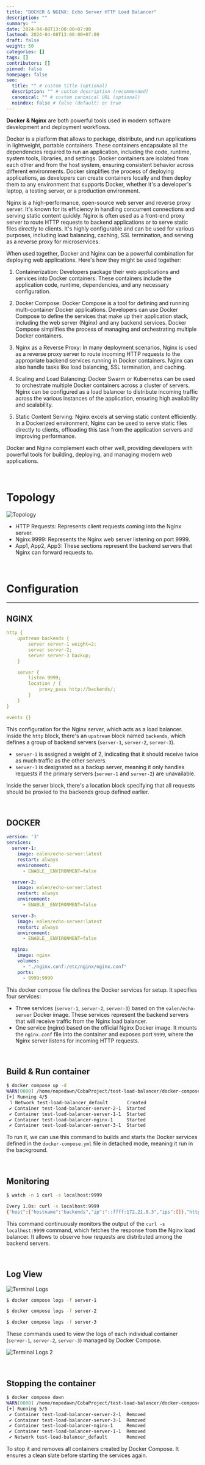```yaml
---
title: "DOCKER & NGINX: Echo Server HTTP Load Balancer"
description: ""
summary: ""
date: 2024-04-08T13:00:00+07:00
lastmod: 2024-04-08T13:00:00+07:00
draft: false
weight: 50
categories: []
tags: []
contributors: []
pinned: false
homepage: false
seo:
  title: "" # custom title (optional)
  description: "" # custom description (recommended)
  canonical: "" # custom canonical URL (optional)
  noindex: false # false (default) or true
---
```


**Docker & Nginx** are both powerful tools used in modern software development and deployment workflows.

Docker is a platform that allows to package, distribute, and run applications in lightweight, portable containers. These containers encapsulate all the dependencies required to run an application, including the code, runtime, system tools, libraries, and settings. Docker containers are isolated from each other and from the host system, ensuring consistent behavior across different environments. Docker simplifies the process of deploying applications, as developers can create containers locally and then deploy them to any environment that supports Docker, whether it's a developer's laptop, a testing server, or a production environment.

Nginx is a high-performance, open-source web server and reverse proxy server. It's known for its efficiency in handling concurrent connections and serving static content quickly. Nginx is often used as a front-end proxy server to route HTTP requests to backend applications or to serve static files directly to clients. It's highly configurable and can be used for various purposes, including load balancing, caching, SSL termination, and serving as a reverse proxy for microservices.

When used together, Docker and Nginx can be a powerful combination for deploying web applications. Here's how they might be used together:

1. Containerization: Developers package their web applications and services into Docker containers. These containers include the application code, runtime, dependencies, and any necessary configuration.

2. Docker Compose: Docker Compose is a tool for defining and running multi-container Docker applications. Developers can use Docker Compose to define the services that make up their application stack, including the web server (Nginx) and any backend services. Docker Compose simplifies the process of managing and orchestrating multiple Docker containers.

3. Nginx as a Reverse Proxy: In many deployment scenarios, Nginx is used as a reverse proxy server to route incoming HTTP requests to the appropriate backend services running in Docker containers. Nginx can also handle tasks like load balancing, SSL termination, and caching.

4. Scaling and Load Balancing: Docker Swarm or Kubernetes can be used to orchestrate multiple Docker containers across a cluster of servers. Nginx can be configured as a load balancer to distribute incoming traffic across the various instances of the application, ensuring high availability and scalability.

5. Static Content Serving: Nginx excels at serving static content efficiently. In a Dockerized environment, Nginx can be used to serve static files directly to clients, offloading this task from the application servers and improving performance.

Docker and Nginx complement each other well, providing developers with powerful tools for building, deploying, and managing modern web applications.

<br>

# Topology

![Topology](cover-echo-server.drawio.png)

- HTTP Requests: Represents client requests coming into the Nginx server.
- Nginx:9999: Represents the Nginx web server listening on port 9999.
- App1, App2, App3: These sections represent the backend servers that Nginx can forward requests to.

<br>

# Configuration

<hr>

## NGINX

```yml {title="nginx.conf"}
http {
    upstream backends {
        server server-1 weight=2;
        server server-2;
        server server-3 backup;
    }

    server {
        listen 9999;
        location / {
            proxy_pass http://backends/;
        }
    }
}

events {}
```

This configuration for the Nginx server, which acts as a load balancer. Inside the `http` block, there's an `upstream` block named `backends`, which defines a group of backend servers (`server-1`, `server-2`, `server-3`).

- `server-1` is assigned a weight of 2, indicating that it should receive twice as much traffic as the other servers.
- `server-3` is designated as a backup server, meaning it only handles requests if the primary servers (`server-1` and `server-2`) are unavailable.

Inside the server block, there's a location block specifying that all requests should be proxied to the backends group defined earlier.

<br>

## DOCKER

```yml {title="docker-compose.yml"}
version: '3'
services:
  server-1:
    image: ealen/echo-server:latest
    restart: always
    environment:
      - ENABLE__ENVIRONMENT=false

  server-2:
    image: ealen/echo-server:latest
    restart: always
    environment:
      - ENABLE__ENVIRONMENT=false

  server-3:
    image: ealen/echo-server:latest
    restart: always
    environment:
      - ENABLE__ENVIRONMENT=false

  nginx:
    image: nginx
    volumes:
      - "./nginx.conf:/etc/nginx/nginx.conf"
    ports:
      - 9999:9999
```

This docker compose file defines the Docker services for setup. It specifies four services:

- Three services (`server-1`, `server-2`, `server-3`) based on the `ealen/echo-server` Docker image. These services represent the backend servers that will receive traffic from the Nginx load balancer.
- One service (nginx) based on the official Nginx Docker image. It mounts the `nginx.conf` file into the container and exposes port `9999`, where the Nginx server listens for incoming HTTP requests.

<br>

## Build & Run container

```bash {title="up & running container"}
$ docker compose up -d
WARN[0000] /home/nopedawn/CobaProject/test-load-balancer/docker-compose.yml: `version` is obsolete
[+] Running 4/5
 ⠹ Network test-load-balancer_default       Created                                                                                        1.3s
 ✔ Container test-load-balancer-server-2-1  Started                                                                                        1.1s
 ✔ Container test-load-balancer-server-1-1  Started                                                                                        0.9s
 ✔ Container test-load-balancer-nginx-1     Started                                                                                        0.6s
 ✔ Container test-load-balancer-server-3-1  Started                                                                                        0.5s
```

To run it, we can use this command to builds and starts the Docker services defined in the `docker-compose.yml` file in detached mode, meaning it run in the background.

<br>

## Monitoring 

```bash {title="monitoring"}
$ watch -n 1 curl -s localhost:9999

Every 1.0s: curl -s localhost:9999                                                                                npdn: Mon Apr  8 13:43:39 2024
{"host":{"hostname":"backends","ip":"::ffff:172.21.0.3","ips":[]},"http":{"method":"GET","baseUrl":"","originalUrl":"/","protocol":"http"},"request":{"params":{"0":"/"},"query":{},"cookies":{},"body":{},"headers":{"host":"backends","connection":"close","user-agent":"curl/7.81.0","accept":"*/*"}}}
```

This command continuously monitors the output of the `curl -s localhost:9999` command, which fetches the response from the Nginx load balancer. It allows to observe how requests are distributed among the backend servers.

<br>

## Log View

![Terminal Logs](terminal-logs.png)

```bash
$ docker compose logs -f server-1
```

```bash
$ docker compose logs -f server-2
```

```bash
$ docker compose logs -f server-3
```

These commands used to view the logs of each individual container (`server-1`, `server-2`, `server-3`) managed by Docker Compose.

![Terminal Logs 2](terminal-logs-2.png)

<br>

## Stopping the container

```bash {title="stopping container"}
$ docker compose down
WARN[0000] /home/nopedawn/CobaProject/test-load-balancer/docker-compose.yml: `version` is obsolete
[+] Running 5/5
 ✔ Container test-load-balancer-server-2-1  Removed                                                                                        1.1s
 ✔ Container test-load-balancer-server-3-1  Removed                                                                                        1.4s
 ✔ Container test-load-balancer-nginx-1     Removed                                                                                        1.6s
 ✔ Container test-load-balancer-server-1-1  Removed                                                                                        1.2s
 ✔ Network test-load-balancer_default       Removed                                                                                        0.6s
```

To stop it and removes all containers created by Docker Compose. It ensures a clean slate before starting the services again.